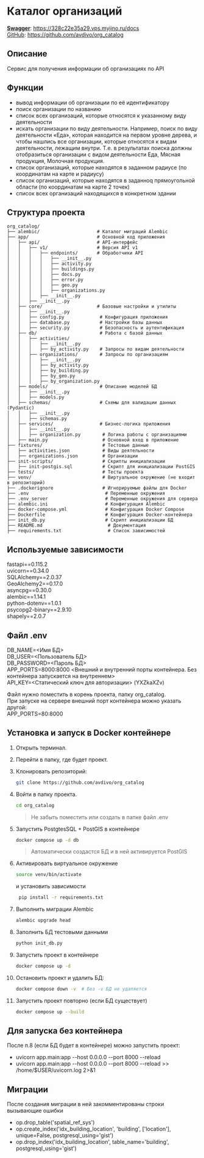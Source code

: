 # Каталог организаций


[**Swagger**](https://328c22e35a29.vps.myjino.ru/docs): https://328c22e35a29.vps.myjino.ru/docs  
[GitHub](https://github.com/avdivo/org_catalog): https://github.com/avdivo/org_catalog


## Описание
Сервис для получения информации об организациях по API

## Функции
- вывод информации об организации по её идентификатору
- поиск организации по названию
- список всех организаций, которые относятся к указанному виду деятельности
- искать организации по виду деятельности. Например, поиск по виду деятельности «Еда», которая находится на первом уровне дерева, и чтобы нашлись все организации, которые относятся к видам деятельности, лежащим внутри. Т.е. в результатах поиска должны отобразиться организации с видом деятельности Еда, Мясная продукция, Молочная продукция.
- список организаций, которые находятся в заданном радиусе (по координатам на карте и радиусу)
- список организаций, которые находятся в заданноq прямоугольной области (по координатам на карте 2 точек)
- список всех организаций находящихся в конкретном здании

## Структура проекта

```plaintext
org_catalog/
├── alembic/                     # Каталог миграций Alembic
├── app/                         # Основной код приложения
│   ├── api/                     # API-интерфейс
│   │   ├── v1/                  # Версия API v1
│   │   │   ├── endpoints/       # Обработчики API
│   │   │   │   ├── __init__.py
│   │   │   │   ├── activity.py
│   │   │   │   ├── buildings.py
│   │   │   │   ├── docs.py
│   │   │   │   ├── error.py
│   │   │   │   ├── geo.py
│   │   │   │   ├── organizations.py
│   │   │   ├── __init__.py
│   │   ├── __init__.py
│   ├── core/                    # Базовые настройки и утилиты
│   │   ├── __init__.py
│   │   ├── config.py             # Конфигурация приложения
│   │   ├── database.py           # Настройки базы данных
│   │   ├── security.py           # Безопасность и аутентификация
│   ├── db/                       # Работа с базой данных
│   │   ├── activities/
│   │   │   ├── __init__.py
│   │   │   ├── by_activity.py    # Запросы по видам деятельности
│   │   ├── organizations/        # Запросы по организациям
│   │   │   ├── __init__.py
│   │   │   ├── by_activity.py
│   │   │   ├── by_building.py
│   │   │   ├── by_geo.py
│   │   │   ├── by_organization.py
│   ├── models/                   # Описание моделей БД
│   │   ├── __init__.py
│   │   ├── models.py
│   ├── schemas/                  # Схемы для валидации данных (Pydantic)
│   │   ├── __init__.py
│   │   ├── schemas.py
│   ├── services/                 # Бизнес-логика приложения
│   │   ├── __init__.py
│   │   ├── organization.py        # Логика работы с организациями
│   ├── main.py                    # Основной вход в приложение
├── fixtures/                      # Тестовые данные
│   ├── activities.json            # Виды деятельности
│   ├── organizations.json         # Организации
├── init-scripts/                  # Скрипты инициализации
│   ├── init-postgis.sql           # Скрипт для инициализации PostGIS
├── tests/                         # Тесты проекта
├── venv/                          # Виртуальное окружение (не входит в репозиторий)
├── .dockerignore                  # Игнорируемые файлы для Docker
├── .env                            # Переменные окружения
├── .env_server                     # Переменные окружения для сервера
├── alembic.ini                     # Конфигурация Alembic
├── docker-compose.yml              # Конфигурация Docker Compose
├── Dockerfile                      # Конфигурация Docker-контейнера
├── init_db.py                      # Скрипт инициализации БД
├── README.md                        # Документация
├── requirements.txt                 # Список зависимостей
```

## Используемые зависимости
fastapi==0.115.2  
uvicorn==0.34.0  
SQLAlchemy==2.0.37  
GeoAlchemy2==0.17.0  
asyncpg==0.30.0  
alembic==1.14.1  
python-dotenv==1.0.1  
psycopg2-binary==2.9.10  
shapely==2.0.7  

## Файл .env
DB_NAME=<Имя БД>  
DB_USER=<Пользователь БД>  
DB_PASSWORD=<Пароль БД>  
APP_PORTS=8000:8000 <Внешний и внутренний порты контейнера. Без контейнера запускается на внутреннем>  
API_KEY=<Статический ключ для авторизации> (YXZkaXZv)

Файл нужно поместить в корень проекта, папку org_catalog.  
При запуске на сервере внешний порт контейнера можно указать другой:  
APP_PORTS=80:8000  


## Установка и запуск в Docker контейнере
1. Открыть терминал.
2. Перейти в папку, где будет проект.
3. Клонировать репозиторий:
    ```bash
    git clone https://github.com/avdivo/org_catalog
    ```
4. Войти в папку проекта.
    ```bash
    cd org_catalog
    ```
   > Не забыть поместить или создать в папке файл .env
5. Запустить PostgtesSQL + PostGIS в контейнере
    ```bash
    docker compose up -d db 
    ```
   > Автоматически создастся БД и в ней активируется PostGIS

6. Активировать виртуальное окружение
    ```bash
    source venv/bin/activate 
    ```
   и установить зависимости
   ```bash
    pip install -r requirements.txt 
   ```
7. Выполнить миграции Alembic
    ```bash
    alembic upgrade head 
    ```
8. Заполнить БД тестовыми данными
    ```bash
    python init_db.py
    ```
9. Запустить проект в контейнере
    ```bash
    docker compose up -d
    ```
10. Остановить проект и удалить БД:
    ```bash
    docker compose down -v  # Без -v БД не удаляется
    ```
11. Запустить проект повторно (если БД существует)
    ```bash
    docker compose up --build
    ```

## Для запуска без контейнера
После п.8 (если БД будет в контейнере) можно запустить проект:  
- uvicorn app.main:app --host 0.0.0.0 --port 8000 --reload
- uvicorn app.main:app --host 0.0.0.0 --port 8000 --reload >> /home/$USER/uvicorn.log 2>&1


## Миграции
После создания миграции в ней закомментированы строки вызывающие ошибки
- op.drop_table('spatial_ref_sys')  
- op.create_index('idx_building_location', 'building', ['location'], unique=False, postgresql_using='gist')  
- op.drop_index('idx_building_location', table_name='building', postgresql_using='gist')  
